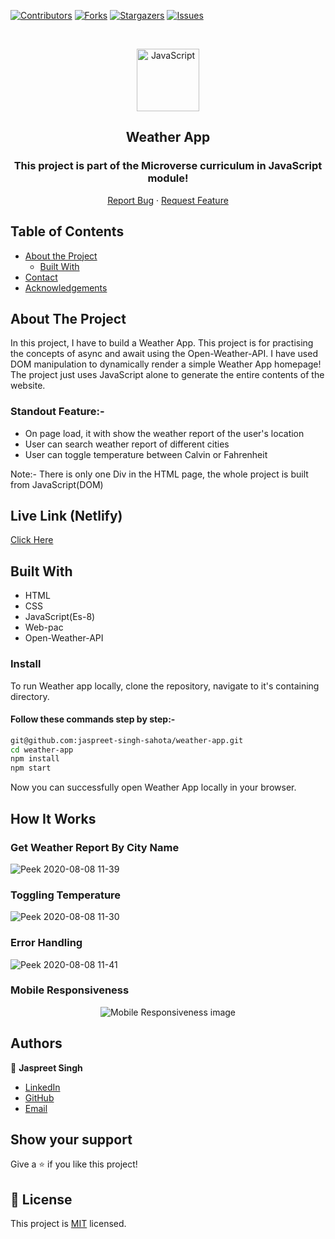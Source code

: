 <!--
*** Thanks for checking out this README Template. If you have a suggestion that would
*** make this better, please fork the repo and create a pull request or simply open
*** an issue with the tag "enhancement".
*** Thanks again! Now go create something AMAZING! :D
-->

<!-- PROJECT SHIELDS -->
<!--
*** I'm using markdown "reference style" links for readability.
*** Reference links are enclosed in brackets [ ] instead of parentheses ( ).
*** See the bottom of this document for the declaration of the reference variables
*** for contributors-url, forks-url, etc. This is an optional, concise syntax you may use.
*** https://www.markdownguide.org/basic-syntax/#reference-style-links
-->
[![Contributors][contributors-shield]][contributors-url]
[![Forks][forks-shield]][forks-url]
[![Stargazers][stars-shield]][stars-url]
[![Issues][issues-shield]][issues-url]

<!-- PROJECT LOGO -->

<br />
<p align="center">
  <a href="git@github.com:jaspreet-singh-sahota/weather-app.git">
    <p align="center"> <img src="https://user-images.githubusercontent.com/55361440/87301597-7d9f1800-c52d-11ea-84e7-7a5684626b3f.png" alt="JavaScript" width="100" height="100"> </p>
  </a>

  <h2 align="center">Weather App</h2>
  <h3 align="center"> This project is part of the Microverse curriculum in JavaScript module! </h3>

  <p align="center">
    <a href="https://github.com/jaspreet-singh-sahota/weather-app/issues">Report Bug</a>
    · 
    <a href="https://github.com/jaspreet-singh-sahota/weather-app/issues">Request Feature</a>
  </p>
</p>

<!-- TABLE OF CONTENTS -->
## Table of Contents

* [About the Project](#about-the-project)
  * [Built With](#built-with)
* [Contact](#Authors)
* [Acknowledgements](#acknowledgements)

<!-- ABOUT THE PROJECT -->
## About The Project

In this project, I have to build a Weather App. This project is for practising the concepts of async and await using the Open-Weather-API. I have used DOM manipulation to dynamically render a simple Weather App homepage! The project just uses JavaScript alone to generate the entire contents of the website.

### Standout Feature:-

  - On page load, it with show the weather report of the user's location
  - User can search weather report of different cities
  - User can toggle temperature between Calvin or Fahrenheit

Note:- There is only one Div in the HTML page, the whole project is built from JavaScript(DOM)

## Live Link (Netlify)

[Click Here](https://vigorous-hoover-ff1eb2.netlify.app)

<!-- BUILD WITH -->
## Built With

* HTML
* CSS
* JavaScript(Es-8)
* Web-pac
* Open-Weather-API

### Install

To run Weather app locally, clone the repository, navigate to it's containing directory.

#### Follow these commands step by step:-

```bash
git@github.com:jaspreet-singh-sahota/weather-app.git
cd weather-app
npm install
npm start
```

Now you can successfully open Weather App locally in your browser.

## How It Works 

### Get Weather Report By City Name

![Peek 2020-08-08 11-39](https://user-images.githubusercontent.com/55361440/89703819-f26a4400-d96b-11ea-95cc-e83672eb060d.gif)

### Toggling Temperature

![Peek 2020-08-08 11-30](https://user-images.githubusercontent.com/55361440/89703774-812a9100-d96b-11ea-9f5b-ccd39b27d5df.gif)

### Error Handling

![Peek 2020-08-08 11-41](https://user-images.githubusercontent.com/55361440/89703883-bb486280-d96c-11ea-9626-fd2539c91e86.gif)

### Mobile Responsiveness

<p align="center"> <img src="https://user-images.githubusercontent.com/55361440/89703937-3c075e80-d96d-11ea-88ad-aeb862cf9967.png" alt="Mobile Responsiveness image" > 
</p>

<!-- CONTACT -->
## Authors

👤 **Jaspreet Singh** 
    
- [LinkedIn](https://www.linkedin.com/in/jaspreet-singh-a28286146/)
- [GitHub](https://github.com/jaspreet-singh-sahota)
- [Email](jaspreetsinghjassi01@gmail.com)

## Show your support

Give a ⭐️ if you like this project!

<!-- MARKDOWN LINKS & IMAGES -->
<!-- https://www.markdownguide.org/basic-syntax/#reference-style-links -->
[contributors-shield]: https://img.shields.io/github/contributors/jaspreet-singh-sahota/weather-app.svg?style=flat-square
[contributors-url]: https://github.com/jaspreet-singh-sahota/weather-app/graphs/contributors
[forks-shield]: https://img.shields.io/github/forks/jaspreet-singh-sahota/weather-app.svg?style=flat-square
[forks-url]: https://github.com/jaspreet-singh-sahota/weather-app/network/members
[stars-shield]: https://img.shields.io/github/stars/jaspreet-singh-sahota/weather-app.svg?style=flat-square
[stars-url]: https://github.com/jaspreet-singh-sahota/weather-app/stargazers
[issues-shield]: https://img.shields.io/github/issues/jaspreet-singh-sahota/weather-app.svg?style=flat-square
[issues-url]: https://github.com/jaspreet-singh-sahota/weather-app/issues

## 📝 License

This project is [MIT](https://opensource.org/licenses/MIT) licensed.
